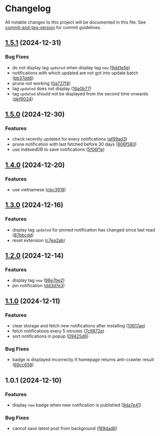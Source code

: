 # Changelog

All notable changes to this project will be documented in this file. See [commit-and-tag-version](https://github.com/absolute-version/commit-and-tag-version) for commit guidelines.

## [1.5.1](https://github.com-spicy.tomato/spicy-tomato/neutilities/compare/v1.5.0...v1.5.1) (2024-12-31)


### Bug Fixes

* do not display tag `updated` when display tag `new` ([9dd1e5e](https://github.com-spicy.tomato/spicy-tomato/neutilities/commit/9dd1e5e99bf533924728d11c694b6c7a3a142aa7))
* notifications with which updated are not got into update batch ([bb37dd6](https://github.com-spicy.tomato/spicy-tomato/neutilities/commit/bb37dd6b0ec8c6b1e8ca7a2e2ef79996335fc39b))
* prune not working ([0a727f8](https://github.com-spicy.tomato/spicy-tomato/neutilities/commit/0a727f889f8ca401df13a67fcd22c651d66afd53))
* tag `updated` does not display ([16a0b77](https://github.com-spicy.tomato/spicy-tomato/neutilities/commit/16a0b772d09b73ebfe22cdcdae42b7dc6d959244))
* tag `updated` should not be displayed from the second time onwards ([def8024](https://github.com-spicy.tomato/spicy-tomato/neutilities/commit/def802490b503072d1b9d0b11a153edcabd12c9d))

## [1.5.0](https://github.com-spicy.tomato/spicy-tomato/neutilities/compare/v1.4.0...v1.5.0) (2024-12-30)


### Features

* check recently updated for every notifications ([af99ad3](https://github.com-spicy.tomato/spicy-tomato/neutilities/commit/af99ad36673c4acc5524034bda5cf65520059add))
* prune notification with last fetched before 30 days ([806f580](https://github.com-spicy.tomato/spicy-tomato/neutilities/commit/806f580ed5d0d4c5b7728e8845a54f6045ab5f6d))
* use IndexedDB to save notifications ([5f06f1e](https://github.com-spicy.tomato/spicy-tomato/neutilities/commit/5f06f1ebaa21a3b53cb2eb22cc6a1a7e6898a8bc))

## [1.4.0](https://github.com-spicy.tomato/spicy-tomato/neutilities/compare/v1.3.0...v1.4.0) (2024-12-20)


### Features

* use vietnamese ([cbc3918](https://github.com-spicy.tomato/spicy-tomato/neutilities/commit/cbc39189efeeb12c197092f2affabd7f9c98d4de))

## [1.3.0](https://github.com/spicy-tomato/neutilities/compare/v1.2.0...v1.3.0) (2024-12-16)


### Features

* display tag `updated` for pinned notification has changed since last read ([87bbcdd](https://github.com/spicy-tomato/neutilities/commit/87bbcddc88f3b430c13b2aa2c4a8b06e8c7d2741))
* reset extension ([c7ea2ab](https://github.com/spicy-tomato/neutilities/commit/c7ea2abf0032bd7b859d5f2a54f6edf52ec68d6c))

## [1.2.0](https://github.com/spicy-tomato/neutilities/compare/v1.1.0...v1.2.0) (2024-12-14)


### Features

* display tag `new` ([98e7be2](https://github.com/spicy-tomato/neutilities/commit/98e7be21a19c21f61997328620c2ad6e17157a64))
* pin notification ([dd3d7e3](https://github.com/spicy-tomato/neutilities/commit/dd3d7e375e0410fd78b50a86d571c21b9b776035))

## [1.1.0](https://github.com/spicy-tomato/neutilities/compare/v1.0.1...v1.1.0) (2024-12-11)


### Features

* clear storage and fetch new notifications after installing ([10617ae](https://github.com/spicy-tomato/neutilities/commit/10617ae50c7646119201060336248786a9aa7f77))
* fetch notifications every 5 minutes ([7c9872e](https://github.com/spicy-tomato/neutilities/commit/7c9872e2a54653d6a5ce6cd4b9c9feeff33cd814))
* sort notifications in popup ([09425d6](https://github.com/spicy-tomato/neutilities/commit/09425d69e15b64be6297e9d41fffd74b4f976c05))


### Bug Fixes

* badge is displayed incorrectly if homepage returns anti-crawler result ([69cc658](https://github.com/spicy-tomato/neutilities/commit/69cc658ab5f6712e56fb90c05b5f48a86cc34612))

## 1.0.1 (2024-12-10)


### Features

* display `new` badge when new notification is published ([9da7e41](https://github.com/spicy-tomato/neutilities/commit/9da7e4132ed91dd23fccd43d03333845c96c3a44))


### Bug Fixes

* cannot save latest post from background ([f89dad6](https://github.com/spicy-tomato/neutilities/commit/f89dad64ce00ca27d8f1575ad5925ce0b9089a7f))
